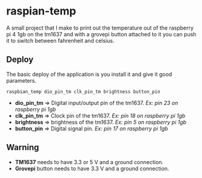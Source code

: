 # raspian-temp

A small project that I make to print out the temperature out of the raspberry pi 4 1gb on the tm1637 and with a grovepi button attached to it you can push it to switch between fahrenheit and celsius.

## Deploy

The basic deploy of the application is you install it and give it good parameters.

`raspbian_temp dio_pin_tm clk_pin_tm brightness button_pin`

* **dio_pin_tm** => Digital input/output pin of the tm1637. *Ex: pin 23 on raspberry pi 1gb*
* **clk_pin_tm** => Clock pin of the tm1637. *Ex: pin 18 on raspberry pi 1gb*
* **brightness** => brightness of the tm1637. *Ex: pin 5 on raspberry pi 1gb*
* **button_pin** => Digital signal pin. *Ex: pin 17 on raspberry pi 1gb*

## Warning

* **TM1637** needs to have 3.3 or 5 V and a ground connection.
* **Grovepi** button needs to have 3.3 V and a ground connection.